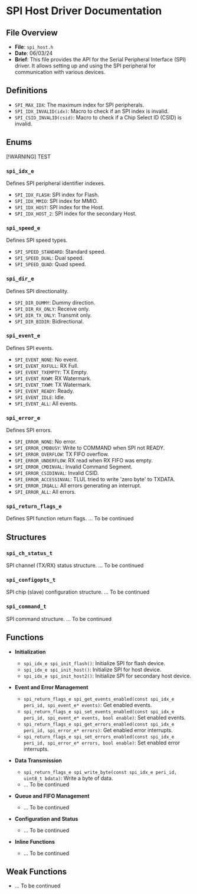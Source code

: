 # SPI Host Driver Documentation

## File Overview
- **File**: `spi_host.h`
- **Date**: 06/03/24
- **Brief**: This file provides the API for the Serial Peripheral Interface (SPI) driver. It allows setting up and using the SPI peripheral for communication with various devices.

## Definitions

- `SPI_MAX_IDX`: The maximum index for SPI peripherals.
- `SPI_IDX_INVALID(idx)`: Macro to check if an SPI index is invalid.
- `SPI_CSID_INVALID(csid)`: Macro to check if a Chip Select ID (CSID) is invalid.

## Enums

[!WARNING]
TEST

### `spi_idx_e`
Defines SPI peripheral identifier indexes.
- `SPI_IDX_FLASH`: SPI index for Flash.
- `SPI_IDX_MMIO`: SPI index for MMIO.
- `SPI_IDX_HOST`: SPI index for the Host.
- `SPI_IDX_HOST_2`: SPI index for the secondary Host.

### `spi_speed_e`
Defines SPI speed types.
- `SPI_SPEED_STANDARD`: Standard speed.
- `SPI_SPEED_DUAL`: Dual speed.
- `SPI_SPEED_QUAD`: Quad speed.

### `spi_dir_e`
Defines SPI directionality.
- `SPI_DIR_DUMMY`: Dummy direction.
- `SPI_DIR_RX_ONLY`: Receive only.
- `SPI_DIR_TX_ONLY`: Transmit only.
- `SPI_DIR_BIDIR`: Bidirectional.

### `spi_event_e`
Defines SPI events.
- `SPI_EVENT_NONE`: No event.
- `SPI_EVENT_RXFULL`: RX Full.
- `SPI_EVENT_TXEMPTY`: TX Empty.
- `SPI_EVENT_RXWM`: RX Watermark.
- `SPI_EVENT_TXWM`: TX Watermark.
- `SPI_EVENT_READY`: Ready.
- `SPI_EVENT_IDLE`: Idle.
- `SPI_EVENT_ALL`: All events.

### `spi_error_e`
Defines SPI errors.
- `SPI_ERROR_NONE`: No error.
- `SPI_ERROR_CMDBUSY`: Write to COMMAND when SPI not READY.
- `SPI_ERROR_OVERFLOW`: TX FIFO overflow.
- `SPI_ERROR_UNDERFLOW`: RX read when RX FIFO was empty.
- `SPI_ERROR_CMDINVAL`: Invalid Command Segment.
- `SPI_ERROR_CSIDINVAL`: Invalid CSID.
- `SPI_ERROR_ACCESSINVAL`: TLUL tried to write 'zero byte' to TXDATA.
- `SPI_ERROR_IRQALL`: All errors generating an interrupt.
- `SPI_ERROR_ALL`: All errors.

### `spi_return_flags_e`
Defines SPI function return flags.
... To be continued

## Structures

### `spi_ch_status_t`
SPI channel (TX/RX) status structure.
... To be continued

### `spi_configopts_t`
SPI chip (slave) configuration structure.
... To be continued

### `spi_command_t`
SPI command structure.
... To be continued

## Functions

- **Initialization**
  - `spi_idx_e spi_init_flash()`: Initialize SPI for flash device.
  - `spi_idx_e spi_init_host()`: Initialize SPI for host device.
  - `spi_idx_e spi_init_host2()`: Initialize SPI for secondary host device.

- **Event and Error Management**
  - `spi_return_flags_e spi_get_events_enabled(const spi_idx_e peri_id, spi_event_e* events)`: Get enabled events.
  - `spi_return_flags_e spi_set_events_enabled(const spi_idx_e peri_id, spi_event_e* events, bool enable)`: Set enabled events.
  - `spi_return_flags_e spi_get_errors_enabled(const spi_idx_e peri_id, spi_error_e* errors)`: Get enabled error interrupts.
  - `spi_return_flags_e spi_set_errors_enabled(const spi_idx_e peri_id, spi_error_e* errors, bool enable)`: Set enabled error interrupts.

- **Data Transmission**
  - `spi_return_flags_e spi_write_byte(const spi_idx_e peri_id, uint8_t bdata)`: Write a byte of data.
  - ... To be continued

- **Queue and FIFO Management**
  - ... To be continued

- **Configuration and Status**
  - ... To be continued

- **Inline Functions**
  - ... To be continued

## Weak Functions
- ... To be continued